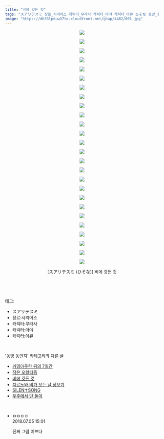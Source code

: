 ```yaml
---
title: "비에 깃든 것"
tags: "スアリテスミ 장르_시리어스 캐릭터_무라사 캐릭터_아야 캐릭터_아큐 ひそな 동방_동인지"
image: "https://dh33lpduw37to.cloudfront.net/ghap/4482/001.jpg"
---
```

<div class="article">
<p style="text-align: center; clear: none; float: none;"><img src="{{ site.imgserver2 }}/ghap/4482/001.jpg"/></p>
<p style="text-align: center; clear: none; float: none;"><img src="{{ site.imgserver2 }}/ghap/4482/002.jpg"/></p>
<p style="text-align: center; clear: none; float: none;"><img src="{{ site.imgserver2 }}/ghap/4482/003.jpg"/></p>
<p style="text-align: center; clear: none; float: none;"><img src="{{ site.imgserver2 }}/ghap/4482/004.jpg"/></p>
<p style="text-align: center; clear: none; float: none;"><img src="{{ site.imgserver2 }}/ghap/4482/005.jpg"/></p>
<p style="text-align: center; clear: none; float: none;"><img src="{{ site.imgserver2 }}/ghap/4482/006.jpg"/></p>
<p style="text-align: center; clear: none; float: none;"><img src="{{ site.imgserver2 }}/ghap/4482/007.jpg"/></p>
<p style="text-align: center; clear: none; float: none;"><img src="{{ site.imgserver2 }}/ghap/4482/008.jpg"/></p>
<p style="text-align: center; clear: none; float: none;"><img src="{{ site.imgserver2 }}/ghap/4482/009.jpg"/></p>
<p style="text-align: center; clear: none; float: none;"><img src="{{ site.imgserver2 }}/ghap/4482/010.jpg"/></p>
<p style="text-align: center; clear: none; float: none;"><img src="{{ site.imgserver2 }}/ghap/4482/011.jpg"/></p>
<p style="text-align: center; clear: none; float: none;"><img src="{{ site.imgserver2 }}/ghap/4482/012.jpg"/></p>
<p style="text-align: center; clear: none; float: none;"><img src="{{ site.imgserver2 }}/ghap/4482/013.jpg"/></p>
<p style="text-align: center; clear: none; float: none;"><img src="{{ site.imgserver2 }}/ghap/4482/014.jpg"/></p>
<p style="text-align: center; clear: none; float: none;"><img src="{{ site.imgserver2 }}/ghap/4482/015.jpg"/></p>
<p style="text-align: center; clear: none; float: none;"><img src="{{ site.imgserver2 }}/ghap/4482/016.jpg"/></p>
<p style="text-align: center; clear: none; float: none;"><img src="{{ site.imgserver2 }}/ghap/4482/017.jpg"/></p>
<p style="text-align: center; clear: none; float: none;"><img src="{{ site.imgserver2 }}/ghap/4482/018.jpg"/></p>
<p style="text-align: center; clear: none; float: none;"><img src="{{ site.imgserver2 }}/ghap/4482/019.jpg"/></p>
<p style="text-align: center; clear: none; float: none;"><img src="{{ site.imgserver2 }}/ghap/4482/020.jpg"/></p>
<p style="text-align: center; clear: none; float: none;"><img src="{{ site.imgserver2 }}/ghap/4482/021.jpg"/></p>
<p style="text-align: center; clear: none; float: none;"><img src="{{ site.imgserver2 }}/ghap/4482/022.jpg"/></p>
<p style="text-align: center; clear: none; float: none;"><img src="{{ site.imgserver2 }}/ghap/4482/023.jpg"/></p>
<p style="text-align: center; clear: none; float: none;"><img src="{{ site.imgserver2 }}/ghap/4482/024.jpg"/></p>
<p style="text-align: center; clear: none; float: none;"><img src="{{ site.imgserver2 }}/ghap/4482/025.jpg"/></p>
<p style="text-align: center; clear: none; float: none;"><img src="{{ site.imgserver2 }}/ghap/4482/026.jpg"/></p>
<p style="text-align: center; clear: none; float: none;">[スアリテスミ (ひそな)] 비에 깃든 것</p>
<p><br/></p>
</div><br/>
<div class="tagTrail">
<p>태그: </p>
<ul>
<li>スアリテスミ</li>
<li>장르:시리어스</li>
<li>캐릭터:무라사</li>
<li>캐릭터:아야</li>
<li>캐릭터:아큐</li>
</ul>
</div><br/>
<div class="another">
<p>'동방 동인지' 카테고리의 다른 글</p>
<ul>
<li><a href="/ghap_4484">커밍아웃한 뒤의 7일간</a></li>
<li><a href="/ghap_4483">작은 오컬티즘</a></li>
<li><a href="/ghap_4482">비에 깃든 것</a></li>
<li><a href="/ghap_4481">치르노와 비가 오는 날 장보기</a></li>
<li><a href="/ghap_4480">SILEN✝SONG</a></li>
<li><a href="/ghap_4479">우주에서 단 둘이</a></li>
</ul>
</div><br/>
<div class="cb_module cb_fluid">
<div class="cb_wrt cb_profile">
<div class="comment">
<ul>
<li class="cb_thumb_off" id="comment15280997">
<div class="cb_comment_area">
<div class="cb_info_area">
<div class="cb_section">
<span class="cb_nick_name">ㅁㅁㅁㅁ</span>
</div>
<div class="cb_section">
<span class="cb_date">2018.07.05 15:01 </span>
</div>
</div>
<div class="cb_dsc_comment">
<p class="cb_dsc">
											진짜 그림 이쁘다
										</p>
</div>
</div></li>
</ul>
</div>
</div><!-- commentList close -->
</div><br/>

